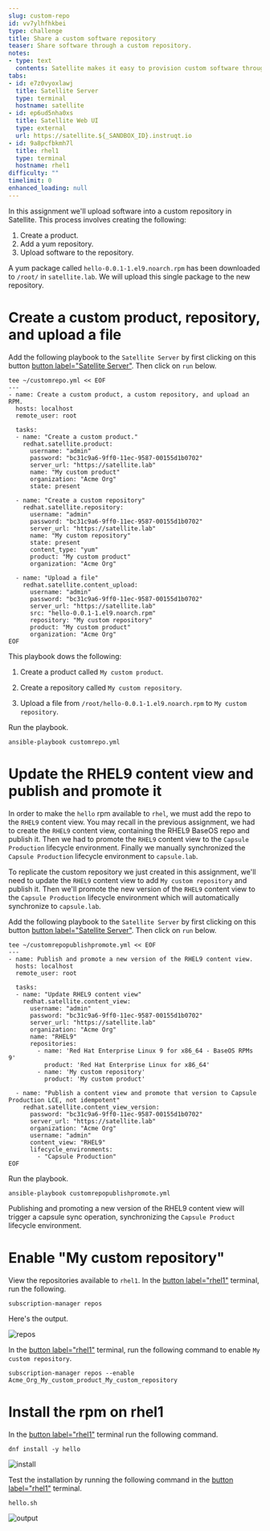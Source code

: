 ```yaml
---
slug: custom-repo
id: vv7ylhfhkbei
type: challenge
title: Share a custom software repository
teaser: Share software through a custom repository.
notes:
- type: text
  contents: Satellite makes it easy to provision custom software through custom repositories.
tabs:
- id: e7z0vyoxlawj
  title: Satellite Server
  type: terminal
  hostname: satellite
- id: ep6ud5nha0xs
  title: Satellite Web UI
  type: external
  url: https://satellite.${_SANDBOX_ID}.instruqt.io
- id: 9a8pcfbkmh7l
  title: rhel1
  type: terminal
  hostname: rhel1
difficulty: ""
timelimit: 0
enhanced_loading: null
---
```

In this assignment we'll upload software into a custom repository in Satellite. This process involves creating the following:
1) Create a product.
2) Add a yum repository.
3) Upload software to the repository.

A yum package called `hello-0.0.1-1.el9.noarch.rpm` has been downloaded to `/root/` in `satellite.lab`. We will upload this single package to the new repository.

Create a custom product, repository, and upload a file
======================================================

Add the following playbook to the `Satellite Server` by first clicking on this button [button label="Satellite Server"](tab-0). Then click on `run` below.

```bash,run
tee ~/customrepo.yml << EOF
---
- name: Create a custom product, a custom repository, and upload an RPM.
  hosts: localhost
  remote_user: root

  tasks:
  - name: "Create a custom product."
    redhat.satellite.product:
      username: "admin"
      password: "bc31c9a6-9ff0-11ec-9587-00155d1b0702"
      server_url: "https://satellite.lab"
      name: "My custom product"
      organization: "Acme Org"
      state: present

  - name: "Create a custom repository"
    redhat.satellite.repository:
      username: "admin"
      password: "bc31c9a6-9ff0-11ec-9587-00155d1b0702"
      server_url: "https://satellite.lab"
      name: "My custom repository"
      state: present
      content_type: "yum"
      product: "My custom product"
      organization: "Acme Org"

  - name: "Upload a file"
    redhat.satellite.content_upload:
      username: "admin"
      password: "bc31c9a6-9ff0-11ec-9587-00155d1b0702"
      server_url: "https://satellite.lab"
      src: "hello-0.0.1-1.el9.noarch.rpm"
      repository: "My custom repository"
      product: "My custom product"
      organization: "Acme Org"
EOF
```

This playbook dows the following:
1) Create a product called `My custom product`.

2) Create a repository called `My custom repository`.

3) Upload a file from `/root/hello-0.0.1-1.el9.noarch.rpm` to `My custom repository`.

Run the playbook.
```bash,run
ansible-playbook customrepo.yml
```

Update the RHEL9 content view and publish and promote it
==========================================================

In order to make the `hello` rpm available to `rhel`, we must add the repo to the `RHEL9` content view. You may recall in the previous assignment, we had to create the `RHEL9` content view, containing the RHEL9 BaseOS repo and publish it. Then we had to promote the `RHEL9` content view to the `Capsule Production` lifecycle environment. Finally we manually synchronized the `Capsule Production` lifecycle environment to `capsule.lab`.

To replicate the custom repository we just created in this assignment, we'll need to update the `RHEL9` content view to add `My custom repository` and publish it. Then we'll promote the new version of the `RHEL9` content view to the `Capsule Production` lifecycle environment which will automatically synchronize to `capsule.lab`.

Add the following playbook to the `Satellite Server` by first clicking on this button [button label="Satellite Server"](tab-0). Then click on `run` below.

```bash,run
tee ~/customrepopublishpromote.yml << EOF
---
- name: Publish and promote a new version of the RHEL9 content view.
  hosts: localhost
  remote_user: root

  tasks:
  - name: "Update RHEL9 content view"
    redhat.satellite.content_view:
      username: "admin"
      password: "bc31c9a6-9ff0-11ec-9587-00155d1b0702"
      server_url: "https://satellite.lab"
      organization: "Acme Org"
      name: "RHEL9"
      repositories:
        - name: 'Red Hat Enterprise Linux 9 for x86_64 - BaseOS RPMs 9'
          product: 'Red Hat Enterprise Linux for x86_64'
        - name: 'My custom repository'
          product: 'My custom product'

  - name: "Publish a content view and promote that version to Capsule Production LCE, not idempotent"
    redhat.satellite.content_view_version:
      password: "bc31c9a6-9ff0-11ec-9587-00155d1b0702"
      server_url: "https://satellite.lab"
      organization: "Acme Org"
      username: "admin"
      content_view: "RHEL9"
      lifecycle_environments:
        - "Capsule Production"
EOF
```

Run the playbook.

```bash,run
ansible-playbook customrepopublishpromote.yml
```

Publishing and promoting a new version of the RHEL9 content view will trigger a capsule sync operation, synchronizing the `Capsule Product` lifecycle environment.

Enable "My custom repository"
=============================

View the repositories available to `rhel1`. In the [button label="rhel1"](tab-2) terminal, run the following.

```bash,run
subscription-manager repos
```
Here's the output.

![repos](../assets/reposavailable.png)

In the [button label="rhel1"](tab-2) terminal, run the following command to enable `My custom repository`.

```bash,run
subscription-manager repos --enable Acme_Org_My_custom_product_My_custom_repository
```

Install the rpm on rhel1
========================

In the [button label="rhel1"](tab-2) terminal run the following command.

```bash,run
dnf install -y hello
```
![install](../assets/helloinstall.png)

Test the installation by running the following command in the [button label="rhel1"](tab-2) terminal.

```bash,run
hello.sh
```

![output](../assets/helloshoutput.png)
